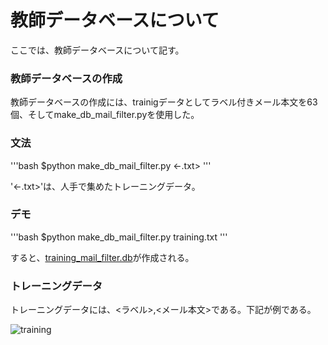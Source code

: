 # 教師データベースについて

ここでは、教師データベースについて記す。


### 教師データベースの作成

教師データベースの作成には、trainigデータとしてラベル付きメール本文を63個、そしてmake_db_mail_filter.pyを使用した。


### 文法

'''bash
$python make_db_mail_filter.py <-.txt>
'''

'<-.txt>'は、人手で集めたトレーニングデータ。


### デモ

'''bash
$python make_db_mail_filter.py training.txt
'''

すると、[training_mail_filter.db](https://github.com/yusuke1565/mail_filter/database)が作成される。


### トレーニングデータ

トレーニングデータには、<ラベル>,<メール本文>である。下記が例である。

![training](./image/tarining.png)


